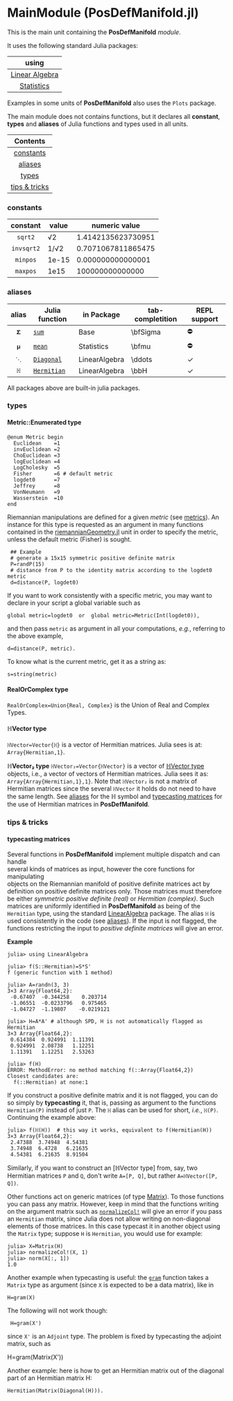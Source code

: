 # MainModule (PosDefManifold.jl)

This is the main unit containing the **PosDefManifold** *module*.

It uses the following standard Julia packages:

| using  |
|:----------:|
| [Linear Algebra](https://bit.ly/2W5Wq8W) |
| [Statistics](https://bit.ly/2Oem3li) |

Examples in some units of **PosDefManifold** also uses the `Plots` package.

The main module does not contains functions, but it declares all **constant**,
**types** and **aliases** of Julia functions and types used in all units.

| Contents  |
|:----------:|
| [constants](@ref) |
| [aliases](@ref) |
| [types](@ref) |
| [tips & tricks](@ref) |

### constants
| constant   | value | numeric value
|:----------:| ----------- | ----------- |
|`sqrt2` |√2 | 1.4142135623730951 |
|`invsqrt2`|1/√2 | 0.7071067811865475 |
|`minpos`| 1e-15 | 0.000000000000001|
|`maxpos`| 1e15 | 100000000000000|

### aliases

| alias   | Julia function | in Package | tab-completition | REPL support |
|:----------:| ----------- | ----------- | ----------- | ----------- |
|`𝚺` |[`sum`](https://bit.ly/2FcsAJg)|Base| \bfSigma | ⛔ |
|`𝛍`|[`mean`](https://bit.ly/2TOakA0)|Statistics| \bfmu | ⛔ |
|`⋱`|[`Diagonal`](https://bit.ly/2Jovxf8)|LinearAlgebra| \ddots | ✓ |
|`ℍ`|[`Hermitian`](https://bit.ly/2JOiROX)|LinearAlgebra| \bbH | ✓ |

All packages above are built-in julia packages.

### types

#### Metric::Enumerated type
```
@enum Metric begin
  Euclidean    =1
  invEuclidean =2
  ChoEuclidean =3
  logEuclidean =4
  LogCholesky  =5
  Fisher       =6 # default metric
  logdet0      =7
  Jeffrey      =8
  VonNeumann   =9
  Wasserstein  =10
end
```

 Riemannian manipulations are defined for a given *metric* (see [metrics](@ref)).
 An instance for this type is requested as an argument in many functions
 contained in the [riemannianGeometry.jl](@ref) unit in order to specify
 the metric, unless the default metric (Fisher) is sought.

```
 ## Example
 # generate a 15x15 symmetric positive definite matrix
 P=randP(15)              
 # distance from P to the identity matrix according to the logdet0 metric
 d=distance(P, logdet0)  
```

 If you want to work consistently with a specific metric,
 you may want to declare in your script a global variable such as

    global metric=logdet0  or  global metric=Metric(Int(logdet0)),

 and then pass `metric` as argument in all your computations,
 *e.g.*, referring to the above example,

    d=distance(P, metric).

To know what is the current metric, get it as a string as:

    s=string(metric)

#### RealOrComplex type
 `RealOrComplex=Union{Real, Complex}` is the Union of Real and Complex Types.

#### ℍVector type
 `ℍVector=Vector{ℍ}` is a vector of Hermitian matrices.
 Julia sees is at: `Array{Hermitian,1}`.

**ℍVector₂ type**
  `ℍVector₂=Vector{ℍVector}` is a vector of [ℍVector type](@ref) objects, i.e., a vector of vectors of Hermitian matrices. Julia sees it as: `Array{Array{Hermitian,1},1}`. Note that `ℍVector₂` is not a matrix
  of Hermitian matrices since the several `ℍVector` it holds do not need
  to have the same length. See [aliases](@ref) for the ℍ symbol and
  [typecasting matrices](@ref) for the use of Hermitian matrices  in **PosDefManifold**.

### tips & tricks

#### typecasting matrices
 Several functions in **PosDefManifold** implement multiple dispatch and can handle  
 several kinds of matrices as input, however the core functions for manipulating  
 objects on the Riemannian manifold of positive definite matrices act by definition
 on positive definite matrices only.
 Those matrices must therefore be either
 *symmetric positive definite (real)* or *Hermitian (complex)*.
 Such matrices are uniformly identified in **PosDefManifold** as being of the `Hermitian` type, using the standard [LinearAlgebra](https://bit.ly/2JOiROX) package.
 The alias `ℍ` is used consistently in the code (see [aliases](@ref)).
 If the input is not flagged, the functions restricting the input to *positive definite matrices* will give an error.

 **Example**

    julia> using LinearAlgebra

    julia> f(S::Hermitian)=S*S'
    f (generic function with 1 method)

    julia> A=randn(3, 3)
    3×3 Array{Float64,2}:
     -0.67407  -0.344258    0.203714
     -1.06551  -0.0233796   0.975465
     -1.04727  -1.19807    -0.0219121

    julia> H=A*A' # although SPD, H is not automatically flagged as Hermitian
    3×3 Array{Float64,2}:
     0.614384  0.924991  1.11391
     0.924991  2.08738   1.12251
     1.11391   1.12251   2.53263

    julia> f(H)
    ERROR: MethodError: no method matching f(::Array{Float64,2})
    Closest candidates are:
      f(::Hermitian) at none:1

 If you construct a positive definite matrix and it is not flagged,
 you can do so simply by **typecasting** it, that is, passing as argument to the
 functions `Hermitian(P)` instead of just `P`. The `ℍ` alias can be
 used for short, *i.e.*, `ℍ(P)`. Continuing the example above:

    julia> f(ℍ(H))  # this way it works, equivalent to f(Hermitian(H))
    3×3 Array{Float64,2}:
     2.47388  3.74948  4.54381
     3.74948  6.4728   6.21635
     4.54381  6.21635  8.91504

 Similarly, if you want to construct an [ℍVector type] from, say, two Hermitian
 matrices `P` and `Q`, don't write `A=[P, Q]`, but rather `A=ℍVector([P, Q])`.

 Other functions act on generic matrices (of type [Matrix](https://docs.julialang.org/en/v1/base/arrays/#Base.Matrix)).
 To those functions you can pass any matrix.
 However, keep in mind that the functions writing on the argument matrix such as
 [`normalizeCol!`](@ref) will give an error if you pass an `Hermitian` matrix,
 since Julia does not allow writing on non-diagonal elements of those matrices.
 In this case typecast it in another object using the `Matrix` type;
 suppose `H` is `Hermitian`, you would use for example:

    julia> X=Matrix(H)
    julia> normalizeCol!(X, 1)
    julia> norm(X[:, 1])
    1.0

 Another example when typecasting is useful: the [`gram`](@ref) function
 takes a `Matrix` type as argument (since `X` is expected to be a data matrix),
 like in

    H=gram(X)

 The following will not work though:
```
 H=gram(X')
```

 since `X'` is an `Adjoint` type. The problem is fixed by typecasting the
 adjoint matrix, such as

  H=gram(Matrix(X'))

 Another example: here is how to get an Hermitian matrix out of the
 diagonal part of an Hermitian matrix H:

    Hermitian(Matrix(Diagonal(H))).
